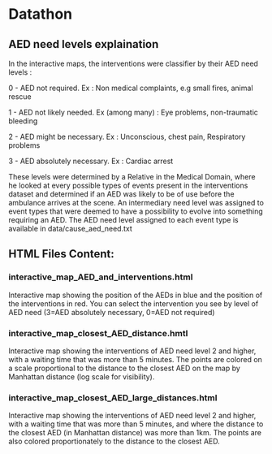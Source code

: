 # Datathon

## AED need levels explaination

In the interactive maps, the interventions were classifier by their AED need levels : 

0 - AED not required.
Ex : Non medical complaints, e.g small fires, animal rescue

1 - AED not likely needed.
Ex (among many) : Eye problems, non-traumatic bleeding

2 - AED might be necessary. 
Ex : Unconscious, chest pain, Respiratory problems

3 - AED absolutely necessary. 
Ex : Cardiac arrest

These levels were determined by a Relative in the Medical Domain, where he looked at every possible types of events present in the interventions dataset and determined if an AED was likely to be of use before the ambulance arrives at the scene. An intermediary need level was assigned to event types that were deemed to have a possibility to evolve into something requiring an AED. The AED need level assigned to each event type is available in data/cause_aed_need.txt


## HTML Files Content:
### interactive_map_AED_and_interventions.html
Interactive map showing the position of the AEDs in blue and the position of the interventions in red. You can select the intervention you see by level of AED need (3=AED absolutely necessary, 0=AED not required)

### interactive_map_closest_AED_distance.hmtl
Interactive map showing the interventions of AED need level 2 and higher, with a waiting time that was more than 5 minutes. The points are colored on a scale proportional to the distance to the closest AED on the map by Manhattan distance (log scale for visibility).

### interactive_map_closest_AED_large_distances.html
Interactive map showing the interventions of AED need level 2 and higher, with a waiting time that was more than 5 minutes, and where the distance to the closest AED (in Manhattan distance) was more than 1km. The points are also colored proportionately to the distance to the closest AED.

